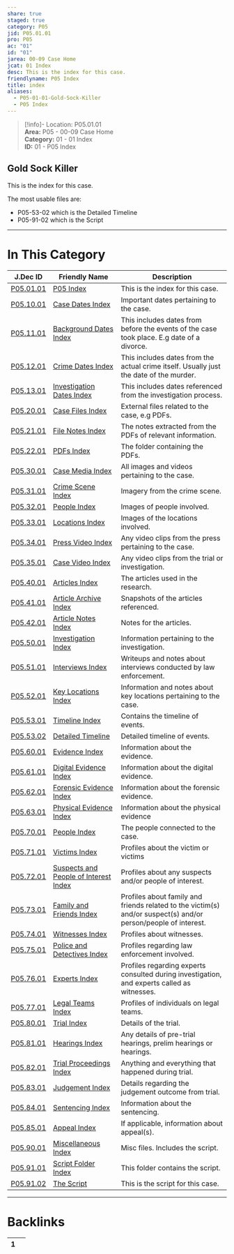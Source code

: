 ```yaml
---  
share: true  
staged: true  
category: P05  
jid: P05.01.01  
pro: P05  
ac: "01"  
id: "01"  
jarea: 00-09 Case Home  
jcat: 01 Index  
desc: This is the index for this case.  
friendlyname: P05 Index  
title: index  
aliases:  
  - P05-01-01-Gold-Sock-Killer  
  - P05 Index  
---  
```

  
>[!info]- Location: P05.01.01  
>**Area:** P05 - 00-09 Case Home  
>**Category:** 01 - 01 Index  
>**ID:** 01 - P05 Index  
  
## Gold Sock Killer  
  
This is the index for this case.  
  
The most usable files are:  
- P05-53-02 which is the Detailed Timeline  
- P05-91-02 which is the Script   
  
   
  
---  
# In This Category  
  
| J.Dec ID                                                                                              | Friendly Name                                                                                                                     | Description                                                                                                    |  
| ----------------------------------------------------------------------------------------------------- | --------------------------------------------------------------------------------------------------------------------------------- | -------------------------------------------------------------------------------------------------------------- |  
| [P05.01.01](index.md)                                                    | [P05 Index](index.md)                                                                                | This is the index for this case.                                                                               |  
| [P05.10.01](./10-to-19-Case-Dates/index.md)                                | [Case Dates Index](./10-to-19-Case-Dates/index.md)                                                     | Important dates pertaining to the case.                                                                        |  
| [P05.11.01](./10-to-19-Case-Dates/11-Background-Dates/index.md)            | [Background Dates Index](./10-to-19-Case-Dates/11-Background-Dates/index.md)                           | This includes dates from before the events of the case took place. E.g date of a divorce.                      |  
| [P05.12.01](./10-to-19-Case-Dates/12-Crime-Dates/index.md)                 | [Crime Dates Index](./10-to-19-Case-Dates/12-Crime-Dates/index.md)                                     | This includes dates from the actual crime itself. Usually just the date of the murder.                         |  
| [P05.13.01](./10-to-19-Case-Dates/13-Investigation-Dates/index.md)         | [Investigation Dates Index](./10-to-19-Case-Dates/13-Investigation-Dates/index.md)                     | This includes dates referenced from the investigation process.                                                 |  
| [P05.20.01](./20-to-29-Case-Files/index.md)                                | [Case Files Index](./20-to-29-Case-Files/index.md)                                                     | External files related to the case, e.g PDFs.                                                                  |  
| [P05.21.01](./20-to-29-Case-Files/21-File-Notes/index.md)                  | [File Notes Index](./20-to-29-Case-Files/21-File-Notes/index.md)                                       | The notes extracted from the PDFs of relevant information.                                                     |  
| [P05.22.01](./20-to-29-Case-Files/22-PDFs/index.md)                        | [PDFs Index](./20-to-29-Case-Files/22-PDFs/index.md)                                                   | The folder containing the PDFs.                                                                                |  
| [P05.30.01](./30-to-39-Case-Media/index.md)                                | [Case Media Index](./30-to-39-Case-Media/index.md)                                                     | All images and videos pertaining to the case.                                                                  |  
| [P05.31.01](./30-to-39-Case-Media/31-Crime-Scene/index.md)                 | [Crime Scene Index](./30-to-39-Case-Media/31-Crime-Scene/index.md)                                     | Imagery from the crime scene.                                                                                  |  
| [P05.32.01](./30-to-39-Case-Media/32-People/index.md)                      | [People Index](./30-to-39-Case-Media/32-People/index.md)                                               | Images of people involved.                                                                                     |  
| [P05.33.01](./30-to-39-Case-Media/33-Locations/index.md)                   | [Locations Index](./30-to-39-Case-Media/33-Locations/index.md)                                         | Images of the locations involved.                                                                              |  
| [P05.34.01](./30-to-39-Case-Media/34-Press-Video/index.md)                 | [Press Video Index](./30-to-39-Case-Media/34-Press-Video/index.md)                                     | Any video clips from the press pertaining to the case.                                                         |  
| [P05.35.01](./30-to-39-Case-Media/35-Case-Video/index.md)                  | [Case Video Index](./30-to-39-Case-Media/35-Case-Video/index.md)                                       | Any video clips from the trial or investigation.                                                               |  
| [P05.40.01](./40-to-49-Articles/index.md)                                  | [Articles Index](./40-to-49-Articles/index.md)                                                         | The articles used in the research.                                                                             |  
| [P05.41.01](./40-to-49-Articles/41-Article-Archive/index.md)               | [Article Archive Index](./40-to-49-Articles/41-Article-Archive/index.md)                               | Snapshots of the articles referenced.                                                                          |  
| [P05.42.01](./40-to-49-Articles/42-Article-Notes/index.md)                 | [Article Notes Index](./40-to-49-Articles/42-Article-Notes/index.md)                                   | Notes for the articles.                                                                                        |  
| [P05.50.01](./50-to-59-Investigation/index.md)                             | [Investigation Index](./50-to-59-Investigation/index.md)                                               | Information pertaining to the investigation.                                                                   |  
| [P05.51.01](./50-to-59-Investigation/51-Interviews/index.md)               | [Interviews Index](./50-to-59-Investigation/51-Interviews/index.md)                                    | Writeups and notes about interviews conducted by law enforcement.                                              |  
| [P05.52.01](./50-to-59-Investigation/52-Key-Locations/index.md)            | [Key Locations Index](./50-to-59-Investigation/52-Key-Locations/index.md)                              | Information and notes about key locations pertaining to the case.                                              |  
| [P05.53.01](./50-to-59-Investigation/53-Timeline/index.md)                 | [Timeline Index](./50-to-59-Investigation/53-Timeline/index.md)                                        | Contains the timeline of events.                                                                               |  
| [P05.53.02](./50-to-59-Investigation/53-Timeline/02-Detailed-Timeline.md)  | [Detailed Timeline](./50-to-59-Investigation/53-Timeline/02-Detailed-Timeline.md)                      | Detailed timeline of events.                                                                                   |  
| [P05.60.01](./60-to-69-Evidence/index.md)                                  | [Evidence Index](./60-to-69-Evidence/index.md)                                                         | Information about the evidence.                                                                                |  
| [P05.61.01](./60-to-69-Evidence/61-Digital/index.md)                       | [Digital Evidence Index](./60-to-69-Evidence/61-Digital/index.md)                                      | Information about the digital evidence.                                                                        |  
| [P05.62.01](./60-to-69-Evidence/62-Forensic/index.md)                      | [Forensic Evidence Index](./60-to-69-Evidence/62-Forensic/index.md)                                    | Information about the forensic evidence.                                                                       |  
| [P05.63.01](./60-to-69-Evidence/63-Physical/index.md)                      | [Physical Evidence Index](./60-to-69-Evidence/63-Physical/index.md)                                    | Information about the physical evidence                                                                        |  
| [P05.70.01](./70-to-79-People/index.md)                                    | [People Index](./70-to-79-People/index.md)                                                             | The people connected to the case.                                                                              |  
| [P05.71.01](./70-to-79-People/71-Victims/index.md)                         | [Victims Index](./70-to-79-People/71-Victims/index.md)                                                 | Profiles about the victim or victims                                                                           |  
| [P05.72.01](./70-to-79-People/72-Suspects-and-People-of-Interest/index.md) | [Suspects and People of Interest Index](./70-to-79-People/72-Suspects-and-People-of-Interest/index.md) | Profiles about any suspects and/or people of interest.                                                         |  
| [P05.73.01](./70-to-79-People/73-Family-and-Friends/index.md)              | [Family and Friends Index](./70-to-79-People/73-Family-and-Friends/index.md)                           | Profiles about family and friends related to the victim(s) and/or suspect(s) and/or person/people of interest. |  
| [P05.74.01](./70-to-79-People/74-Witnesses/index.md)                       | [Witnesses Index](./70-to-79-People/74-Witnesses/index.md)                                             | Profiles about witnesses.                                                                                      |  
| [P05.75.01](./70-to-79-People/75-Police-and-Detectives/index.md)           | [Police and Detectives Index](./70-to-79-People/75-Police-and-Detectives/index.md)                     | Profiles regarding law enforcement involved.                                                                   |  
| [P05.76.01](./70-to-79-People/76-Experts/index.md)                         | [Experts Index](./70-to-79-People/76-Experts/index.md)                                                 | Profiles regarding experts consulted during investigation, and experts called as witnesses.                    |  
| [P05.77.01](./70-to-79-People/77-Legal-Teams/index.md)                     | [Legal Teams Index](./70-to-79-People/77-Legal-Teams/index.md)                                         | Profiles of individuals on legal teams.                                                                        |  
| [P05.80.01](./80-to-89-Trial/index.md)                                     | [Trial Index](./80-to-89-Trial/index.md)                                                               | Details of the trial.                                                                                          |  
| [P05.81.01](./80-to-89-Trial/81-Hearings/index.md)                         | [Hearings Index](./80-to-89-Trial/81-Hearings/index.md)                                                | Any details of pre-trial hearings, prelim hearings or hearings.                                                |  
| [P05.82.01](./80-to-89-Trial/82-Trial-Proceedings/index.md)                | [Trial Proceedings Index](./80-to-89-Trial/82-Trial-Proceedings/index.md)                              | Anything and everything that happened during trial.                                                            |  
| [P05.83.01](./80-to-89-Trial/83-Judgement/index.md)                        | [Judgement Index](./80-to-89-Trial/83-Judgement/index.md)                                              | Details regarding the judgement outcome from trial.                                                            |  
| [P05.84.01](./80-to-89-Trial/84-Sentencing/index.md)                       | [Sentencing Index](./80-to-89-Trial/84-Sentencing/index.md)                                            | Information about the sentencing.                                                                              |  
| [P05.85.01](./80-to-89-Trial/85-Appeal/index.md)                           | [Appeal Index](./80-to-89-Trial/85-Appeal/index.md)                                                    | If applicable, information about appeal(s).                                                                    |  
| [P05.90.01](./90-to-99-Miscellaneous/index.md)                             | [Miscellaneous Index](./90-to-99-Miscellaneous/index.md)                                               | Misc files. Includes the script.                                                                               |  
| [P05.91.01](./90-to-99-Miscellaneous/91-Script/index.md)                   | [Script Folder Index](./90-to-99-Miscellaneous/91-Script/index.md)                                     | This folder contains the script.                                                                               |  
| [P05.91.02](./90-to-99-Miscellaneous/91-Script/92-The-Script.md)           | [The Script](./90-to-99-Miscellaneous/91-Script/92-The-Script.md)                                      | This is the script for this case.                                                                              |  
  
  
---  
# Backlinks  
<div><table class="dataview table-view-table"><thead class="table-view-thead"><tr class="table-view-tr-header"><th class="table-view-th"><span></span><span class="dataview small-text">1</span></th><th class="table-view-th"><span></span></th></tr></thead><tbody class="table-view-tbody"></tbody></table></div>